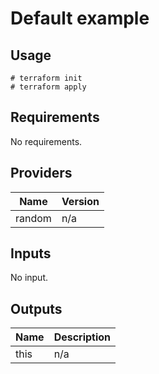 # Default example

## Usage

```
# terraform init
# terraform apply
```

<!-- BEGINNING OF PRE-COMMIT-TERRAFORM DOCS HOOK -->
## Requirements

No requirements.

## Providers

| Name | Version |
|------|---------|
| random | n/a |

## Inputs

No input.

## Outputs

| Name | Description |
|------|-------------|
| this | n/a |

<!-- END OF PRE-COMMIT-TERRAFORM DOCS HOOK -->
